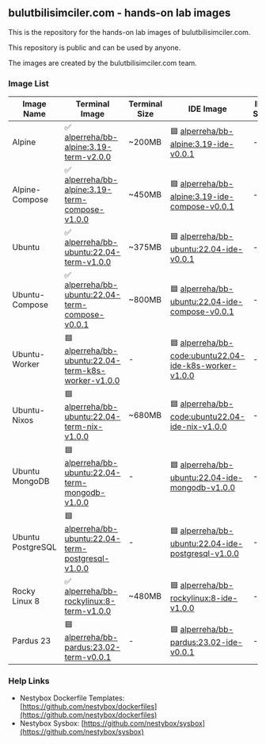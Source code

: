 ## bulutbilisimciler.com - hands-on lab images  

This is the repository for the hands-on lab images of bulutbilisimciler.com.

This repository is public and can be used by anyone.

The images are created by the bulutbilisimciler.com team.

### Image List

| Image Name | Terminal Image | Terminal Size | IDE Image | IDE Size |
|------------|----------------|---------------------|-----------|----------------|
| Alpine | ✅ [alperreha/bb-alpine:3.19-term-v2.0.0](https://hub.docker.com/r/alperreha/bb-alpine) | ~200MB | 🟦 [alperreha/bb-alpine:3.19-ide-v0.0.1](https://hub.docker.com/r/alperreha/bb-alpine) | - |
| Alpine-Compose | ✅ [alperreha/bb-alpine:3.19-term-compose-v1.0.0](https://hub.docker.com/r/alperreha/bb-alpine) | ~450MB | 🟦 [alperreha/bb-alpine:3.19-ide-compose-v0.0.1](https://hub.docker.com/r/alperreha/bb-alpine) | - |
| Ubuntu | ✅ [alperreha/bb-ubuntu:22.04-term-v1.0.0](https://hub.docker.com/r/alperreha/bb-ubuntu) | ~375MB | 🟦 [alperreha/bb-ubuntu:22.04-ide-v0.0.1](https://hub.docker.com/r/alperreha/bb-ubuntu) | - |
| Ubuntu-Compose | ✅  [alperreha/bb-ubuntu:22.04-term-compose-v0.0.1](https://hub.docker.com/r/alperreha/bb-ubuntu) | ~800MB | 🟦 [alperreha/bb-ubuntu:22.04-ide-compose-v0.0.1](https://hub.docker.com/r/alperreha/bb-ubuntu) | - |
| Ubuntu-Worker | 🟦 [alperreha/bb-ubuntu:22.04-term-k8s-worker-v1.0.0](https://hub.docker.com/r/alperreha/bb-ubuntu) | - | 🟦 [alperreha/bb-code:ubuntu22.04-ide-k8s-worker-v1.0.0](https://hub.docker.com/r/alperreha/bb-ubuntu) | - |
| Ubuntu-Nixos | 🟦 [alperreha/bb-ubuntu:22.04-term-nix-v1.0.0](https://hub.docker.com/r/alperreha/bb-ubuntu) | ~680MB | 🟦 [alperreha/bb-code:ubuntu22.04-ide-nix-v1.0.0](https://hub.docker.com/r/alperreha/bb-ubuntu) | - |
| Ubuntu MongoDB | 🟦 [alperreha/bb-ubuntu:22.04-term-mongodb-v1.0.0](https://hub.docker.com/r/alperreha/bb-ubuntu) | - | 🟦 [alperreha/bb-ubuntu:22.04-ide-mongodb-v1.0.0](https://hub.docker.com/r/alperreha/bb-ubuntu) | - |  
| Ubuntu PostgreSQL | 🟦 [alperreha/bb-ubuntu:22.04-term-postgresql-v1.0.0](https://hub.docker.com/r/alperreha/bb-ubuntu) | - | 🟦 [alperreha/bb-ubuntu:22.04-ide-postgresql-v1.0.0](https://hub.docker.com/r/alperreha/bb-ubuntu) | - |   
| Rocky Linux 8 | ✅ [alperreha/bb-rockylinux:8-term-v1.0.0](https://hub.docker.com/r/alperreha/bb-rockylinux/tags) | ~480MB | 🟦 [alperreha/bb-rockylinux:8-ide-v1.0.0](https://hub.docker.com/r/alperreha/bb-rockylinux) | - |
| Pardus 23 | 🟦 [alperreha/bb-pardus:23.02-term-v0.0.1](https://hub.docker.com/r/alperreha/bb-pardus) | - | 🟦 [alperreha/bb-pardus:23.02-ide-v0.0.1](https://hub.docker.com/r/alperreha/bb-pardus) | - |


### Help Links

- Nestybox Dockerfile Templates: [https://github.com/nestybox/dockerfiles](https://github.com/nestybox/dockerfiles)  
- Nestybox Sysbox: [https://github.com/nestybox/sysbox](https://github.com/nestybox/sysbox)
